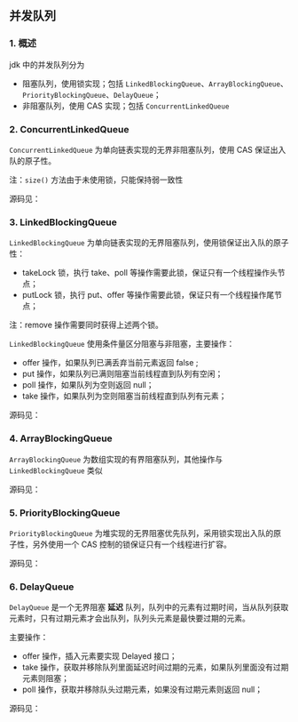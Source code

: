 ## 并发队列

### 1. 概述

jdk 中的并发队列分为

- 阻塞队列，使用锁实现；包括 `LinkedBlockingQueue`、`ArrayBlockingQueue`、`PriorityBlockingQueue`、`DelayQueue`；
- 非阻塞队列，使用 CAS 实现；包括 `ConcurrentLinkedQueue`



### 2. ConcurrentLinkedQueue

`ConcurrentLinkedQueue` 为单向链表实现的无界非阻塞队列，使用 CAS 保证出入队的原子性。

注：`size()` 方法由于未使用锁，只能保持弱一致性

源码见：



### 3. LinkedBlockingQueue

`LinkedBlockingQueue` 为单向链表实现的无界阻塞队列，使用锁保证出入队的原子性：

- takeLock 锁，执行 take、poll 等操作需要此锁，保证只有一个线程操作头节点；
- putLock 锁，执行 put、offer 等操作需要此锁，保证只有一个线程操作尾节点；

注：remove 操作需要同时获得上述两个锁。

`LinkedBlockingQueue` 使用条件量区分阻塞与非阻塞，主要操作：

- offer 操作，如果队列已满丢弃当前元素返回 false ;
- put 操作，如果队列已满则阻塞当前线程直到队列有空闲；
- poll 操作，如果队列为空则返回 null；
- take 操作，如果队列为空则阻塞当前线程直到队列有元素；

源码见：



### 4. ArrayBlockingQueue

`ArrayBlockingQueue` 为数组实现的有界阻塞队列，其他操作与 `LinkedBlockingQueue` 类似

源码见：



### 5. PriorityBlockingQueue

`PriorityBlockingQueue` 为堆实现的无界阻塞优先队列，采用锁实现出入队的原子性，另外使用一个 CAS 控制的锁保证只有一个线程进行扩容。

源码见： 



### 6. DelayQueue

`DelayQueue` 是一个无界阻塞 **延迟** 队列，队列中的元素有过期时间，当从队列获取元素时，只有过期元素才会出队列，队列头元素是最快要过期的元素。

主要操作：

- offer 操作，插入元素要实现 Delayed 接口；
- take 操作，获取并移除队列里面延迟时间过期的元素，如果队列里面没有过期元素则阻塞；
- poll 操作，获取并移除队头过期元素，如果没有过期元素则返回 null；

源码见：

